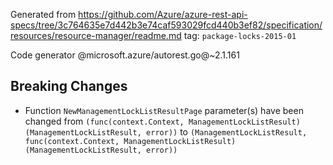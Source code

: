 Generated from https://github.com/Azure/azure-rest-api-specs/tree/3c764635e7d442b3e74caf593029fcd440b3ef82/specification/resources/resource-manager/readme.md tag: `package-locks-2015-01`

Code generator @microsoft.azure/autorest.go@~2.1.161

## Breaking Changes

- Function `NewManagementLockListResultPage` parameter(s) have been changed from `(func(context.Context, ManagementLockListResult) (ManagementLockListResult, error))` to `(ManagementLockListResult, func(context.Context, ManagementLockListResult) (ManagementLockListResult, error))`
